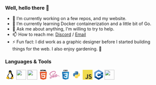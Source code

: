 ### Well, hello there 👋

- 🔭 I’m currently working on a few repos, and my website.
- 🌱 I’m currently learning Docker containerization and a little bit of Go.
- 💬 Ask me about anything, I'm willing to try to help.
- 📫 How to reach me: [Discord] / [Email]
- ⚡ Fun fact: I did work as a graphic designer before I started building things for the
  web. I also enjoy gardening. 🌱

### Languages & Tools
<img height="32" width="32" src="https://raw.githubusercontent.com/github/explore/80688e429a7d4ef2fca1e82350fe8e3517d3494d/topics/linux/linux.png" /> <img height="32" width="32" src="https://cdn.jsdelivr.net/npm/simple-icons@v3/icons/gnubash.svg" /> <img height="32" width="32" src="https://cdn.jsdelivr.net/npm/simple-icons@v3/icons/neovim.svg" /> <img height="32" width="32" src="https://raw.githubusercontent.com/github/explore/80688e429a7d4ef2fca1e82350fe8e3517d3494d/topics/html/html.png" /> <img height="32" width="32" src="https://raw.githubusercontent.com/github/explore/80688e429a7d4ef2fca1e82350fe8e3517d3494d/topics/sass/sass.png" /> <img height="32" width="32" src="https://raw.githubusercontent.com/github/explore/80688e429a7d4ef2fca1e82350fe8e3517d3494d/topics/css/css.png" /> <img height="32" width="32" src="https://raw.githubusercontent.com/github/explore/80688e429a7d4ef2fca1e82350fe8e3517d3494d/topics/python/python.png" /> <img height="32" width="32" src="https://raw.githubusercontent.com/github/explore/80688e429a7d4ef2fca1e82350fe8e3517d3494d/topics/javascript/javascript.png" /> <img height="32" width="32" src="https://raw.githubusercontent.com/github/explore/80688e429a7d4ef2fca1e82350fe8e3517d3494d/topics/cpp/cpp.png" /> <img height="32" width="32" src="https://cdn.jsdelivr.net/npm/simple-icons@v3/icons/homeassistant.svg" />


[Discord]:https://discord.com/invite/8XxMrAg
[Email]:mailto:derekjtata@gmail.com
